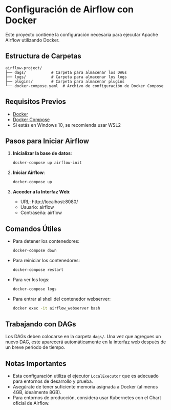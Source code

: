 # Configuración de Airflow con Docker

Este proyecto contiene la configuración necesaria para ejecutar Apache Airflow utilizando Docker.

## Estructura de Carpetas

```
airflow-project/
├── dags/           # Carpeta para almacenar los DAGs
├── logs/           # Carpeta para almacenar los logs
├── plugins/        # Carpeta para almacenar plugins
└── docker-compose.yaml  # Archivo de configuración de Docker Compose
```

## Requisitos Previos

- [Docker](https://www.docker.com/get-started)
- [Docker Compose](https://docs.docker.com/compose/install/)
- Si estás en Windows 10, se recomienda usar WSL2

## Pasos para Iniciar Airflow

1. **Inicializar la base de datos**:
   ```bash
   docker-compose up airflow-init
   ```

2. **Iniciar Airflow**:
   ```bash
   docker-compose up
   ```

3. **Acceder a la Interfaz Web**:
   - URL: http://localhost:8080/
   - Usuario: airflow
   - Contraseña: airflow

## Comandos Útiles

- Para detener los contenedores:
  ```bash
  docker-compose down
  ```

- Para reiniciar los contenedores:
  ```bash
  docker-compose restart
  ```

- Para ver los logs:
  ```bash
  docker-compose logs
  ```

- Para entrar al shell del contenedor webserver:
  ```bash
  docker exec -it airflow_webserver bash
  ```

## Trabajando con DAGs

Los DAGs deben colocarse en la carpeta `dags/`. Una vez que agregues un nuevo DAG, este aparecerá automáticamente en la interfaz web después de un breve período de tiempo.

## Notas Importantes

- Esta configuración utiliza el ejecutor `LocalExecutor` que es adecuado para entornos de desarrollo y prueba.
- Asegúrate de tener suficiente memoria asignada a Docker (al menos 4GB, idealmente 8GB).
- Para entornos de producción, considera usar Kubernetes con el Chart oficial de Airflow.
